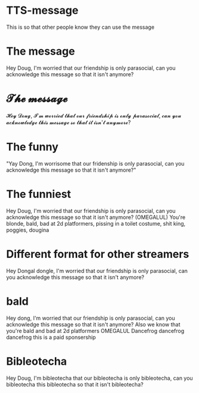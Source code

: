 # TTS-message
This is so that other people know they can use the message

# The message
Hey Doug, I'm worried that our friendship is only parasocial, can you acknowledge this message so that it isn't anymore?
# 𝓣𝓱𝓮 𝓶𝓮𝓼𝓼𝓪𝓰𝓮 
𝓗𝓮𝔂 𝓓𝓸𝓾𝓰, 𝓘'𝓶 𝔀𝓸𝓻𝓻𝓲𝓮𝓭 𝓽𝓱𝓪𝓽 𝓸𝓾𝓻 𝓯𝓻𝓲𝓮𝓷𝓭𝓼𝓱𝓲𝓹 𝓲𝓼 𝓸𝓷𝓵𝔂 𝓹𝓪𝓻𝓪𝓼𝓸𝓬𝓲𝓪𝓵, 𝓬𝓪𝓷 𝔂𝓸𝓾 𝓪𝓬𝓴𝓷𝓸𝔀𝓵𝓮𝓭𝓰𝓮 𝓽𝓱𝓲𝓼 𝓶𝓮𝓼𝓼𝓪𝓰𝓮 𝓼𝓸 𝓽𝓱𝓪𝓽 𝓲𝓽 𝓲𝓼𝓷'𝓽 𝓪𝓷𝔂𝓶𝓸𝓻𝓮? 
# The funny 
"Yay Dong, I'm worrisome that our fridenship is only parasocial, can you acknowledge this message so that it isn't anymore?"
# The funniest
Hey Doug, I'm worried that our friendship is only parasocial, can you acknowledge this message so that it isn't anymore? (OMEGALUL) You're blonde, bald, bad at 2d platformers, pissing in a toilet costume, shit king, poggies, dougina
# Different format for other streamers
Hey Dongal dongle, I'm worried that our friendship is only parasocial, can you acknowledge this message so that it isn't anymore?
# bald
Hey dong, I'm worried that our friendship is only parasocial, can you acknowledge this message so that it isn't anymore? Also we know that you're bald and bad at 2d platformers OMEGALUL Dancefrog dancefrog dancefrog this is a paid sponsership
# Bibleotecha
Hey Doug, I'm bibleotecha that our bibleotecha is only bibleotecha, can you bibleotecha this bibleotecha so that it isn't bibleotecha?
